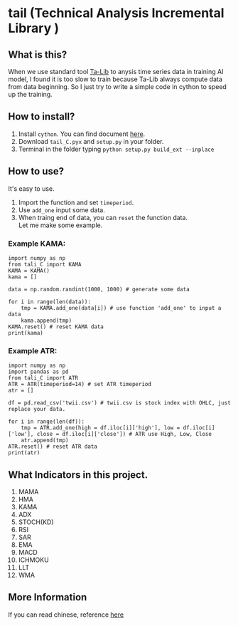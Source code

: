 # tail (Technical Analysis Incremental Library )


## What is this?
When we use standard tool [Ta-Lib](https://github.com/mrjbq7/ta-lib) to anysis time series data in training AI model, I found it is too slow to train because Ta-Lib always compute data from data beginning. So I just try to write a simple code in cython to speed up the training.  

## How to install?
1. Install `cython`. You can find document [here](https://cython.readthedocs.io/en/latest/src/quickstart/install.html).  
1. Download `tail_C.pyx` and `setup.py` in your folder.  
1. Terminal in the folder typing `python setup.py build_ext --inplace`

## How to use?
It's easy to use.  
1. Import the function and set `timeperiod`.  
2. Use `add_one` input some data.
3. When traing end of data, you can `reset` the function data.  
Let me make some example.  

### Example KAMA:
```
import numpy as np
from tali_C import KAMA
KAMA = KAMA()
kama = []

data = np.random.randint(1000, 1000) # generate some data

for i in range(len(data)):
    tmp = KAMA.add_one(data[i]) # use function 'add_one' to input a data
    kama.append(tmp)
KAMA.reset() # reset KAMA data
print(kama)
```

### Example ATR:
```
import numpy as np
import pandas as pd
from tali_C import ATR
ATR = ATR(timeperiod=14) # set ATR timeperiod
atr = []

df = pd.read_csv('twii.csv') # twii.csv is stock index with OHLC, just replace your data.

for i in range(len(df)):
    tmp = ATR.add_one(high = df.iloc[i]['high'], low = df.iloc[i]['low'], close = df.iloc[i]['close']) # ATR use High, Low, Close 
    atr.append(tmp)
ATR.reset() # reset ATR data
print(atr)
```


## What Indicators in this project.
1. MAMA
1. HMA
1. KAMA
1. ADX
1. STOCH(KD)
1. RSI
1. SAR
1. EMA
1. MACD
1. ICHMOKU
1. LLT
1. WMA
## More Information
If you can read chinese, reference [here](https://yenjanw.medium.com/incremental-ta-lib-bdba0f6f0ac8)
